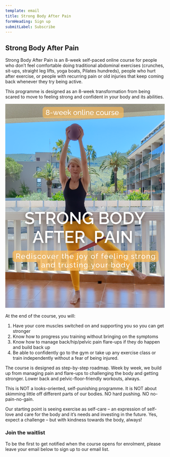 ```yaml
---
template: email
title: Strong Body After Pain
formHeading: Sign up
submitLabel: Subscribe
---
```


## Strong Body After Pain

Strong Body After Pain is an 8-week self-paced online course for people who don’t feel comfortable doing traditional abdominal exercises (crunches, sit-ups, straight leg lifts, yoga boats, Pilates hundreds), people who hurt after exercise, or people with recurring pain or old injuries that keep coming back whenever they try being active.

This programme is designed as an 8-week transformation from being scared to move to feeling strong and confident in your body and its abilities. 

![alt text](summer-abs-cover.png)

At the end of the course, you will: 
1. Have your core muscles switched on and supporting you so you can get stronger
2. Know how to progress you training without bringing on the symptoms
3. Know how to manage back/hip/pelvic pain flare-ups if they do happen and build back up
4. Be able to confidently go to the gym or take up any exercise class or train independently without a fear of being injured.  

The course is designed as step-by-step roadmap. Week by week, we build up from managing pain and flare-ups to challenging the body and getting stronger. Lower back and pelvic-floor-friendly workouts, always.

This is NOT a looks-oriented, self-punishing programme. 
It is NOT about skimming little off different parts of our bodies. 
NO hard pushing. NO no-pain-no-gain. 

Our starting point is seeing exercise as self-care – an expression of self-love and care for the body and it’s needs and investing in the future. Yes, expect a challenge – but with kindness towards the body, always!

### Join the waitlist

To be the first to get notified when the course opens for enrolment, please leave your email below to sign up to our email list.
